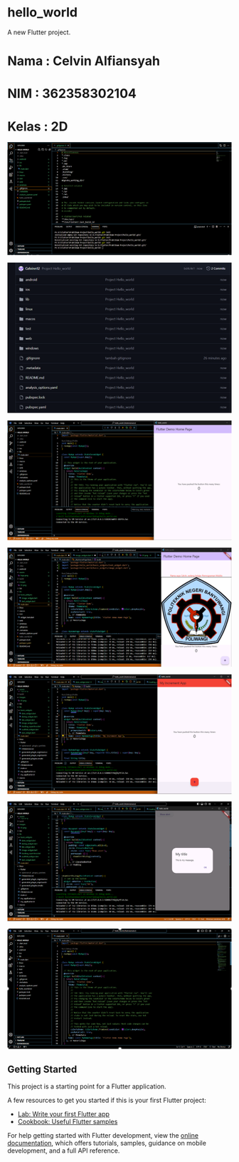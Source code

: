 # hello_world

A new Flutter project.

# Nama : Celvin Alfiansyah
# NIM : 362358302104
# Kelas : 2D

![screenshoot](assets\images1.png)

![screenshoot hello_word](assets\images2.png)

![screenshoot hello_word](assets\images3.png)

![screenshoot hello_word](assets\images4.png)

![screenshoot hello_word](assets\images5.png)

![screenshoot hello_word](assets\images6.png)

![screenshoot hello_word](assets\images7.png)


## Getting Started

This project is a starting point for a Flutter application.

A few resources to get you started if this is your first Flutter project:

- [Lab: Write your first Flutter app](https://docs.flutter.dev/get-started/codelab)
- [Cookbook: Useful Flutter samples](https://docs.flutter.dev/cookbook)

For help getting started with Flutter development, view the
[online documentation](https://docs.flutter.dev/), which offers tutorials,
samples, guidance on mobile development, and a full API reference.
